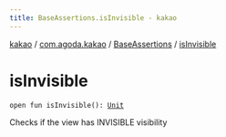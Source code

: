 ```yaml
---
title: BaseAssertions.isInvisible - kakao
---
```


[kakao](../../index.html) / [com.agoda.kakao](../index.html) / [BaseAssertions](index.html) / [isInvisible](.)

# isInvisible

`open fun isInvisible(): `[`Unit`](https://kotlinlang.org/api/latest/jvm/stdlib/kotlin/-unit/index.html)

Checks if the view has INVISIBLE visibility

